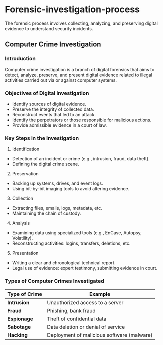 # Forensic-investigation-process
The forensic process involves collecting, analyzing, and preserving digital evidence to understand security incidents.
## Computer Crime Investigation

### Introduction
Computer crime investigation is a branch of digital forensics that aims to detect, analyze, preserve, and present digital evidence related to illegal activities carried out via or against computer systems.

### Objectives of Digital Investigation
* Identify sources of digital evidence.
* Preserve the integrity of collected data.
* Reconstruct events that led to an attack.
* Identify the perpetrators or those responsible for malicious actions.
* Provide admissible evidence in a court of law.

### Key Steps in the Investigation
1. Identification
* Detection of an incident or crime (e.g., intrusion, fraud, data theft).
* Defining the digital crime scene.

2. Preservation
* Backing up systems, drives, and event logs.
* Using bit-by-bit imaging tools to avoid altering evidence.

3. Collection
* Extracting files, emails, logs, metadata, etc.
* Maintaining the chain of custody.

4. Analysis
* Examining data using specialized tools (e.g., EnCase, Autopsy, Volatility).
* Reconstructing activities: logins, transfers, deletions, etc.

5. Presentation
* Writing a clear and chronological technical report.
* Legal use of evidence: expert testimony, submitting evidence in court.

### Types of Computer Crimes Investigated

| Type of Crime   | Example                                           |
|-----------------|---------------------------------------------------|
| **Intrusion**    | Unauthorized access to a server                  |
| **Fraud**        | Phishing, bank fraud                             |
| **Espionage**    | Theft of confidential data                       |
| **Sabotage**     | Data deletion or denial of service               |
| **Hacking**      | Deployment of malicious software (malware)       |
